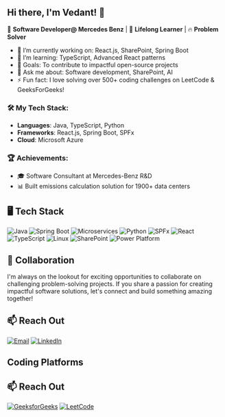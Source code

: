 ## Hi there, I'm Vedant! 👋

🚀 **Software Developer@ Mercedes Benz** | 🌱 **Lifelong Learner** | 🔥 **Problem Solver** 

- 🔭 I’m currently working on: React.js, SharePoint, Spring Boot
- 🌱 I’m learning: TypeScript, Advanced React patterns
- 🎯 Goals: To contribute to impactful open-source projects
- 💬 Ask me about: Software development, SharePoint, AI
- ⚡ Fun fact: I love solving over 500+ coding challenges on LeetCode & GeeksForGeeks!

### 🛠️ My Tech Stack:
- **Languages**: Java, TypeScript, Python
- **Frameworks**: React.js, Spring Boot, SPFx
- **Cloud**: Microsoft Azure

### 🏆 Achievements:
- 🎓 Software Consultant at Mercedes-Benz R&D
- 📊 Built emissions calculation solution for 1900+ data centers

## 🖥️ Tech Stack

![Java](https://img.shields.io/badge/Java-orange?style=for-the-badge&logo=java&logoColor=white)
![Spring Boot](https://img.shields.io/badge/Spring%20Boot-brightgreen?style=for-the-badge&logo=spring-boot&logoColor=white)
![Microservices](https://img.shields.io/badge/Microservices-yellow?style=for-the-badge)
![Python](https://img.shields.io/badge/Python-blue?style=for-the-badge&logo=python&logoColor=white)
![SPFx](https://img.shields.io/badge/SPFx-blue?style=for-the-badge&logo=microsoft&logoColor=white)
![React](https://img.shields.io/badge/React-blue?style=for-the-badge&logo=react&logoColor=white)
![TypeScript](https://img.shields.io/badge/TypeScript-blue?style=for-the-badge&logo=typescript&logoColor=white)
![Linux](https://img.shields.io/badge/Linux-yellow?style=for-the-badge&logo=linux&logoColor=white)
![SharePoint](https://img.shields.io/badge/SharePoint-0078D4?style=for-the-badge&logo=microsoft-sharepoint&logoColor=white)
![Power Platform](https://img.shields.io/badge/Power%20Platform-742774?style=for-the-badge&logo=microsoft-power-platform&logoColor=white)




## 💞 Collaboration

I'm always on the lookout for exciting opportunities to collaborate on challenging problem-solving projects. If you share a passion for creating impactful software solutions, let's connect and build something amazing together!

## 📫 Reach Out

[![Email](https://img.shields.io/badge/Email-red?style=for-the-badge&logo=gmail&logoColor=white)](mailto:srivastava.vedant0106@gmail.com)
[![LinkedIn](https://img.shields.io/badge/LinkedIn-blue?style=for-the-badge&logo=linkedin&logoColor=white)](https://www.linkedin.com/in/Vedant0106/)

## Coding Platforms
## 📫 Reach Out

[![GeeksforGeeks](https://img.shields.io/badge/GeeksforGeeks-darkgreen?style=for-the-badge&logo=geeksforgeeks&logoColor=white)](https://auth.geeksforgeeks.org/user/Vedant0106/)
[![LeetCode](https://img.shields.io/badge/LeetCode-orange?style=for-the-badge&logo=leetcode&logoColor=white)](https://leetcode.com/Vedant0106/)


<!--
**Vedant0106/Vedant0106** is a ✨ _special_ ✨ repository because its `README.md` (this file) appears on your GitHub profile.

Here are some ideas to get you started:

- 🔭 I’m currently working on ...
- 🌱 I’m currently learning ...
- 👯 I’m looking to collaborate on ...
- 🤔 I’m looking for help with ...
- 💬 Ask me about ...
- 📫 How to reach me: ...
- 😄 Pronouns: ...
- ⚡ Fun fact: ...
-->
